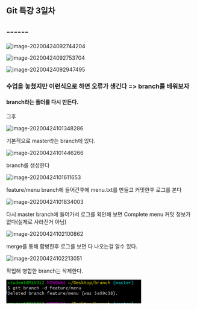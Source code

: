 ## Git 특강 3일차





## ------



![image-20200424092744204](C:\Users\student\AppData\Roaming\Typora\typora-user-images\image-20200424092744204.png)



![image-20200424092753704](C:\Users\student\AppData\Roaming\Typora\typora-user-images\image-20200424092753704.png)





![image-20200424092947495](C:\Users\student\AppData\Roaming\Typora\typora-user-images\image-20200424092947495.png)

### 수업을 놓쳤지만 이런식으로 하면 오류가 생긴다 => branch를 배워보자





#### branch라는 폴더를 다시 만든다.

그후

![image-20200424101348286](C:\Users\student\AppData\Roaming\Typora\typora-user-images\image-20200424101348286.png)





기본적으로 master라는 branch에 있다.

![image-20200424101446266](C:\Users\student\AppData\Roaming\Typora\typora-user-images\image-20200424101446266.png)



branch를 생성한다

![image-20200424101611653](C:\Users\student\AppData\Roaming\Typora\typora-user-images\image-20200424101611653.png)



feature/menu branch에 들어간후에 menu.txt를 만들고 커밋한후 로그를 본다

![image-20200424101834003](C:\Users\student\AppData\Roaming\Typora\typora-user-images\image-20200424101834003.png)



다시 master branch에 들어가서 로그를 확인해 보면 Complete menu 커밋 정보가 없다(실제로 사라진거 아님)

![image-20200424102100862](C:\Users\student\AppData\Roaming\Typora\typora-user-images\image-20200424102100862.png)



merge를 통해 합병한후 로그를 보면 다 나오는걸 알수 있다.

![image-20200424102213051](C:\Users\student\AppData\Roaming\Typora\typora-user-images\image-20200424102213051.png)



작업해 병합한 branch는 삭제한다.

![image-20200424102623741](images/image-20200424102623741.png)



